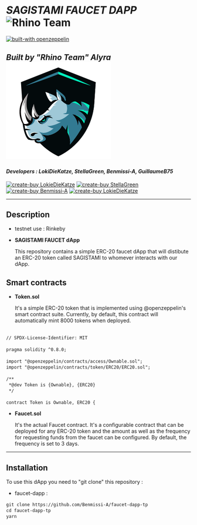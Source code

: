 # **_SAGISTAMI FAUCET DAPP_** ![Rhino Team](./src/logo_small.png)

[![built-with openzeppelin](https://img.shields.io/badge/built%20with-OpenZeppelin-3677FF)](https://docs.openzeppelin.com/)

## _Built by "Rhino Team" Alyra_ ![Rhino Team](./public/favicon.ico)

#### _Developers : LokiDieKatze, StellaGreen, Benmissi-A, GuillaumeB75_

[![create-buy LokieDieKatze](https://img.shields.io/badge/create%20buy-LokiDieKatze-FFA07A)](https://github.com/LokiDieKatze)
[![create-buy StellaGreen](https://img.shields.io/badge/create%20buy-StellaGreen-FFA07A)](https://github.com/StellaGreen)
[![create-buy Benmissi-A](https://img.shields.io/badge/create%20buy-Benmissi-FFA07A)](https://github.com/Benmissi-A)
[![create-buy LokieDieKatze](https://img.shields.io/badge/create%20buy-GuillaumeB75-FFA07A)](https://github.com/GuillaumeB75)

---

## Description

- testnet use : Rinkeby
- **SAGISTAMI FAUCET dApp**

  This repository contains a simple ERC-20 faucet dApp that will distibute an ERC-20 token called SAGISTAMI to whomever interacts with our dApp.

## Smart contracts

- **Token.sol**

  It's a simple ERC-20 token that is implemented using @openzeppelin's smart contract suite. Currently, by default, this contract will automatically mint 8000 tokens when deployed.

```

// SPDX-License-Identifier: MIT

pragma solidity ^0.8.0;

import "@openzeppelin/contracts/access/Ownable.sol";
import "@openzeppelin/contracts/token/ERC20/ERC20.sol";

/**
 *@dev Token is {Ownable}, {ERC20}
 */

contract Token is Ownable, ERC20 {

```

- **Faucet.sol**

  It's the actual Faucet contract. It's a configurable contract that can be deployed for any ERC-20 token and the amount as well as the frequency for requesting funds from the faucet can be configured. By default, the frequency is set to 3 days.

---

## Installation

To use this dApp you need to "git clone" this repository :

- faucet-dapp :

```
git clone https://github.com/Benmissi-A/faucet-dapp-tp
cd faucet-dapp-tp
yarn
```
